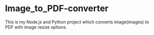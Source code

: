 # Image_to_PDF-converter
This is my Node.js and Python project which converts image(images) to PDF with image resize options.
